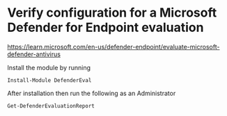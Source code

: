 # Verify configuration for a Microsoft Defender for Endpoint evaluation

https://learn.microsoft.com/en-us/defender-endpoint/evaluate-microsoft-defender-antivirus


Install the module by running

`Install-Module DefenderEval`


After installation then run the following as an Administrator

`Get-DefenderEvaluationReport`